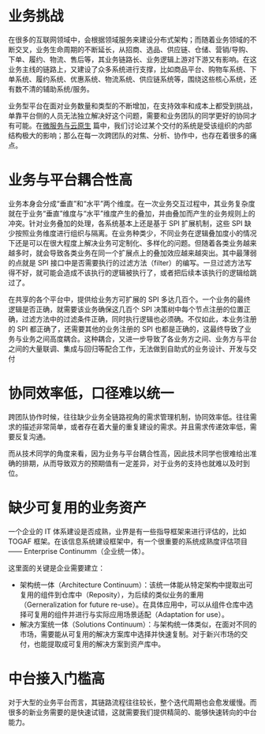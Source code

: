 # 业务挑战

在很多的互联网领域中，会根据领域服务来建设分布式架构；而随着业务领域的不断交叉，业务生命周期的不断延长，从招商、选品、供应链、仓储、营销/导购、下单、履约、物流、售后等，其业务链路长、业务逻辑上游对下游又有影响。在这业务主线的链路上，又建设了众多系统进行支撑，比如商品平台、购物车系统、下单系统、履约系统、优惠系统、物流系统、供应链系统等，围绕这些核心系统，还有数不清的辅助系统/服务。

业务型平台在面对业务数量和类型的不断增加，在支持效率和成本上都受到挑战，单靠平台侧的人员无法独立解决好这个问题，需要和业务团队的同学更好的协同才有可能。在[微服务与云原生](https://ngte-be.gitbook.io/i/) 篇中，我们讨论过某个交付的系统是受该组织的内部结构极大的影响；那么在每一次跨团队的对焦、分析、协作中，也存在着很多的痛点。

# 业务与平台耦合性高

业务本身会分成“垂直”和“水平”两个维度。在一次业务交互过程中，其业务复杂度就在于业务“垂直”维度与“水平”维度产生的叠加，并由叠加而产生的业务规则上的冲突。针对业务叠加的处理，各系统基本上还是基于 SPI 扩展机制，这些 SPI 缺少按照业务维度进行组织与隔离。在业务种类少，不同业务在逻辑叠加度小的情况下还是可以在很大程度上解决业务可定制化、多样化的问题。但随着各类业务越来越多时，就会导致各类业务在同一个扩展点上的叠加效应越来越突出。其中最薄弱的点就是 SPI 接口中是否需要执行的过滤方法（filter）的编写。一旦过滤方法写得不好，就可能会造成不该执行的逻辑被执行了，或者把后续本该执行的逻辑给跳过了。

在共享的各个平台中，提供给业务方可扩展的 SPI 多达几百个。一个业务的最终逻辑是否正确，就需要该业务确保这几百个 SPI 决策树中每个节点注册的位置正确，过滤方法中的过滤条件正确，同时执行逻辑也必须确。不仅如此，本业务注册的 SPI 都正确了，还需要其他的业务注册的 SPI 也都是正确的，这最终导致了业务与业务之间高度耦合。这种耦合，又进一步导致了各业务方之间、业务方与平台之间的大量联调、集成与回归等配合工作，无法做到自助式的业务设计、开发与交付

# 协同效率低，口径难以统一

跨团队协作时候，往往缺少业务全链路视角的需求管理机制，协同效率低。往往需求的描述非常简单，或者存在着大量的重复建设的需求。并且需求传递效率低，需要反复沟通。

而从技术同学的角度来看，因为业务与平台耦合性高，因此技术同学也很难给出准确的排期，从而导致双方的预期值有一定差异，对于业务的支持也就难以及时到位。

# 缺少可复用的业务资产

一个企业的 IT 体系建设是否成熟，业界是有一些指导框架来进行评估的，比如 TOGAF 框架。在该信息系统建设框架中，有一个很重要的系统成熟度评估项目 —— Enterprise Continumm（企业统一体）。

这里面的关键是企业需要建立：

- 架构统一体（Architecture Continuum）：该统一体能从特定架构中提取出可复用的组件到仓库中（Reposity），为后续的类似业务的重用（Gerneralization for future re-use）。在具体应用中，可以从组件仓库中选择可复用的组件并进行与实际应用场景适配（Adaptation for use）。
- 解决方案统一体（Solutions Continuum）：与架构统一体类似，在面对不同的市场，需要能从可复用的解决方案库中选择并快速复制。对于新兴市场的交付，也能提取成可复用的解决方案到资产库中。

# 中台接入门槛高

对于大型的业务平台而言，其链路流程往往较长，整个迭代周期也会愈发缓慢。而很多的新业务需要的是快速试错，这就需要我们提供精简的、能够快速转向的中台能力。
